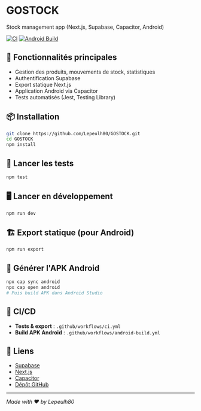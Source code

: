 # GOSTOCK

Stock management app (Next.js, Supabase, Capacitor, Android)

[![CI](https://github.com/Lepeulh80/GOSTOCK/actions/workflows/ci.yml/badge.svg)](https://github.com/Lepeulh80/GOSTOCK/actions/workflows/ci.yml)
[![Android Build](https://github.com/Lepeulh80/GOSTOCK/actions/workflows/android-build.yml/badge.svg)](https://github.com/Lepeulh80/GOSTOCK/actions/workflows/android-build.yml)

## 🚀 Fonctionnalités principales
- Gestion des produits, mouvements de stock, statistiques
- Authentification Supabase
- Export statique Next.js
- Application Android via Capacitor
- Tests automatisés (Jest, Testing Library)

## 📦 Installation
```bash
git clone https://github.com/Lepeulh80/GOSTOCK.git
cd GOSTOCK
npm install
```

## 🧪 Lancer les tests
```bash
npm test
```

## 🖥️ Lancer en développement
```bash
npm run dev
```

## 🏗️ Export statique (pour Android)
```bash
npm run export
```

## 📱 Générer l'APK Android
```bash
npx cap sync android
npx cap open android
# Puis build APK dans Android Studio
```

## 🔄 CI/CD
- **Tests & export** : `.github/workflows/ci.yml`
- **Build APK Android** : `.github/workflows/android-build.yml`

## 🔗 Liens
- [Supabase](https://supabase.com/)
- [Next.js](https://nextjs.org/)
- [Capacitor](https://capacitorjs.com/)
- [Dépôt GitHub](https://github.com/Lepeulh80/GOSTOCK)

---

*Made with ❤️ by Lepeulh80*
